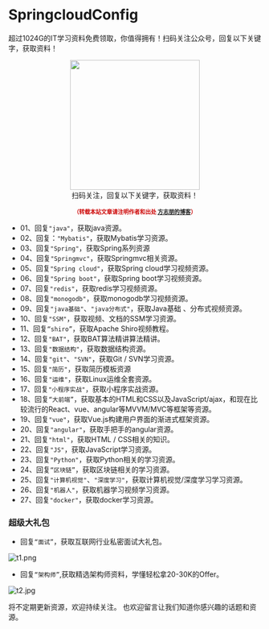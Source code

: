 # SpringcloudConfig



超过1024G的IT学习资料免费领取，你值得拥有！扫码关注公众号，回复以下关键字，获取资料！

<div>
    <p align="center">
        <img src="https://upload-images.jianshu.io/upload_images/2279594-450fdd10e2a671e6.jpg?imageMogr2/auto-orient/strip%7CimageView2/2/w/1240" width="258" height="258"/>
        <br>
        扫码关注，回复以下关键字，获取资料！
    </p>
    <p align="center" style="margin-top: 15px; font-size: 11px;color: #cc0000;">
        <strong>（转载本站文章请注明作者和出处 <a href="https://www.fangzhipeng.com">方志朋的博客</a>）</strong>
    </p>
</div>

- 01、回复`"java"`，获取java资源。
- 02、回复：`"Mybatis"`，获取Mybatis学习资源。
- 03、回复`"Spring"`，获取Spring系列资源
- 04、回复`"Springmvc"`，获取Springmvc相关资源。
- 05、回复`"Spring cloud"`，获取Spring cloud学习视频资源。
- 06、回复`"Spring boot"`，获取Spring boot学习视频资源。
- 07、回复`"redis"`，获取redis学习视频资源。
- 08、回复`"monogodb"`，获取monogodb学习视频资源。
- 09、回复`"java基础"`、`"java分布式"`，获取Java基础 、分布式视频资源。
- 10、回复`"SSM"`，获取视频、文档的SSM学习资源。
- 11、回复`“shiro”`，获取Apache Shiro视频教程。
- 12、回复`"BAT"`，获取BAT算法精讲算法精讲。
- 13、回复`"数据结构"`，获取数据结构资源。
- 14、回复`"git"`、`"SVN"`，获取Git / SVN学习资源。
- 15、回复`"简历"`，获取简历模板资源
- 16、回复`"运维"`，获取Linux运维全套资源。
- 17、回复`"小程序实战"`，获取小程序实战资源。
- 18、回复`“大前端”`，获取基本的HTML和CSS以及JavaScript/ajax，和现在比较流行的React、vue、angular等MVVM/MVC等框架等资源。
- 19、回复`"vue"`，获取Vue.js构建用户界面的渐进式框架资源。
- 20、回复`"angular"`，获取手把手的angular资源。
- 21、回复`"html"`，获取HTML / CSS相关的知识。
- 22、回复`"JS"`，获取JavaScript学习资源。
- 23、回复`"Python"`，获取Python相关的学习资源。
- 24、回复`“区块链”`，获取区块链相关的学习资源。
- 25、回复`"计算机视觉"`、`"深度学习"`，获取计算机视觉/深度学习学习资源。
- 26、回复`"机器人"`，获取机器学习视频学习资源。
- 27、回复`"docker"`，获取docker学习资源。

### 超级大礼包

- 回复`“面试”`，获取互联网行业私密面试大礼包。

![t1.png](https://upload-images.jianshu.io/upload_images/2279594-2d585f2eec0765b1.png?imageMogr2/auto-orient/strip%7CimageView2/2/w/1240)

- 回复`“架构师”`,获取精选架构师资料，学懂轻松拿20-30K的Offer。

![t2.jpg](https://upload-images.jianshu.io/upload_images/2279594-38a0b3e8e2a0211e.jpg?imageMogr2/auto-orient/strip%7CimageView2/2/w/1240)

将不定期更新资源，欢迎持续关注。
也欢迎留言让我们知道你感兴趣的话题和资源。
